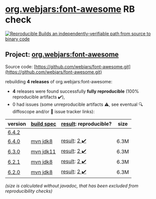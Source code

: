 [org.webjars:font-awesome](https://central.sonatype.com/artifact/org.webjars/font-awesome/6.4.0/versions) RB check
=======

[![Reproducible Builds](https://reproducible-builds.org/images/logos/rb.svg) an independently-verifiable path from source to binary code](https://reproducible-builds.org/)

## Project: [org.webjars:font-awesome](https://central.sonatype.com/artifact/org.webjars/font-awesome/6.4.0/versions)

Source code: [https://github.com/webjars/font-awesome.git](https://github.com/webjars/font-awesome.git)

rebuilding **4 releases** of org.webjars:font-awesome:
- **4** releases were found successfully **fully reproducible** (100% reproducible artifacts :heavy_check_mark:),
- 0 had issues (some unreproducible artifacts :warning:, see eventual :mag: diffoscope and/or :memo: issue tracker links):

| version | [build spec](/BUILDSPEC.md) | [result](https://reproducible-builds.org/docs/jvm/): reproducible? | size |
| -- | --------- | ------ | -- |
| [6.4.2](https://central.sonatype.com/artifact/org.webjars/font-awesome/6.4.2/pom) | | | |
| [6.4.0](https://central.sonatype.com/artifact/org.webjars/font-awesome/6.4.0/pom) | [mvn jdk8](font-awesome-6.4.0.buildspec) | [result](font-awesome-6.4.0.buildinfo): [2 :heavy_check_mark: ](font-awesome-6.4.0.buildcompare) | 6.3M |
| [6.3.0](https://central.sonatype.com/artifact/org.webjars/font-awesome/6.3.0/pom) | [mvn jdk11](font-awesome-6.3.0.buildspec) | [result](font-awesome-6.3.0.buildinfo): [2 :heavy_check_mark: ](font-awesome-6.3.0.buildcompare) | 6.3M |
| [6.2.1](https://central.sonatype.com/artifact/org.webjars/font-awesome/6.2.1/pom) | [mvn jdk8](font-awesome-6.2.1.buildspec) | [result](font-awesome-6.2.1.buildinfo): [2 :heavy_check_mark: ](font-awesome-6.2.1.buildcompare) | 6.3M |
| [6.2.0](https://central.sonatype.com/artifact/org.webjars/font-awesome/6.2.0/pom) | [mvn jdk8](font-awesome-6.2.0.buildspec) | [result](font-awesome-6.2.0.buildinfo): [2 :heavy_check_mark: ](font-awesome-6.2.0.buildcompare) | 6.3M |

<i>(size is calculated without javadoc, that has been excluded from reproducibility checks)</i>
